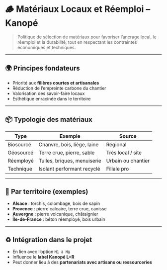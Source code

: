 # 🪵 Matériaux Locaux et Réemploi – Kanopé

> Politique de sélection de matériaux pour favoriser l’ancrage local, le réemploi et la durabilité, tout en respectant les contraintes économiques et techniques.

---

## 🌍 Principes fondateurs

- Priorité aux **filières courtes et artisanales**
- Réduction de l’empreinte carbone du chantier
- Valorisation des savoir-faire locaux
- Esthétique enracinée dans le territoire

---

## 📦 Typologie des matériaux

| Type         | Exemple                        | Source          |
|--------------|--------------------------------|-----------------|
| Biosourcé    | Chanvre, bois, liège, laine    | Régional        |
| Géosourcé    | Terre crue, pierre, sable      | Très local / site |
| Réemployé    | Tuiles, briques, menuiserie    | Urbain ou chantier |
| Technique    | Isolant performant recyclé     | Filiale pro      |

---

## 🧭 Par territoire (exemples)

- **Alsace** : torchis, colombage, bois de sapin
- **Provence** : pierre calcaire, terre crue, canisse
- **Auvergne** : pierre volcanique, châtaignier
- **Île-de-France** : béton réemployé, bois urbain

---

## ♻️ Intégration dans le projet

- En lien avec l’option `M1 à MΔ`
- Influence le **label Kanopé L+R**
- Peut donner lieu à des **partenariats avec artisans ou ressourceries**

